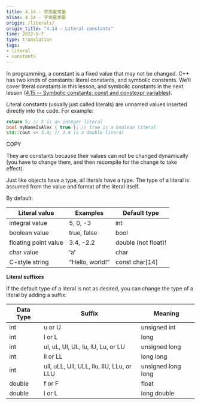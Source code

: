 ```yaml
---
title: 4.14 - 字面量常量
alias: 4.14 - 字面量常量
origin: /literals/
origin_title: "4.14 — Literal constants"
time: 2022-5-7
type: translation
tags:
- literal
- constants
---
```


In programming, a constant is a fixed value that may not be changed. C++ has two kinds of constants: literal constants, and symbolic constants. We’ll cover literal constants in this lesson, and symbolic constants in the next lesson ([4.15 -- Symbolic constants: const and constexpr variables](https://www.learncpp.com/cpp-tutorial/const-constexpr-and-symbolic-constants/)).

Literal constants (usually just called literals) are unnamed values inserted directly into the code. For example:

```cpp
return 5; // 5 is an integer literal
bool myNameIsAlex { true }; // true is a boolean literal
std::cout << 3.4; // 3.4 is a double literal
```

COPY

They are constants because their values can not be changed dynamically (you have to change them, and then recompile for the change to take effect).

Just like objects have a type, all literals have a type. The type of a literal is assumed from the value and format of the literal itself.

By default:


|Literal value|Examples	|Default type|
|----|----|----|
|integral value|	5, 0, -3	|int
|boolean value	|true, false|	bool
|floating point value	|3.4, -2.2	|double (not float)!
|char value	|‘a’	|char
|C-style string	|“Hello, world!”	|const char[14]


**Literal suffixes**

If the default type of a literal is not as desired, you can change the type of a literal by adding a suffix:

|Data Type	|Suffix	|Meaning|
|----|----|----|
|int	|u or U	|unsigned int|
|int	|l or L	|long|
|int	|ul, uL, Ul, UL, lu, lU, Lu, or LU	|unsigned long|
|int	|ll or LL	|long long|
|int	|ull, uLL, Ull, ULL, llu, llU, LLu, or LLU	|unsigned long long|
|double	|f or F	|float|
|double	|l or L	|long double|
